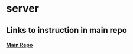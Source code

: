 # server
## Links to instruction in main repo 
#### [Main Repo](https://github.com/freebattie/EdgeToAppExam) 
